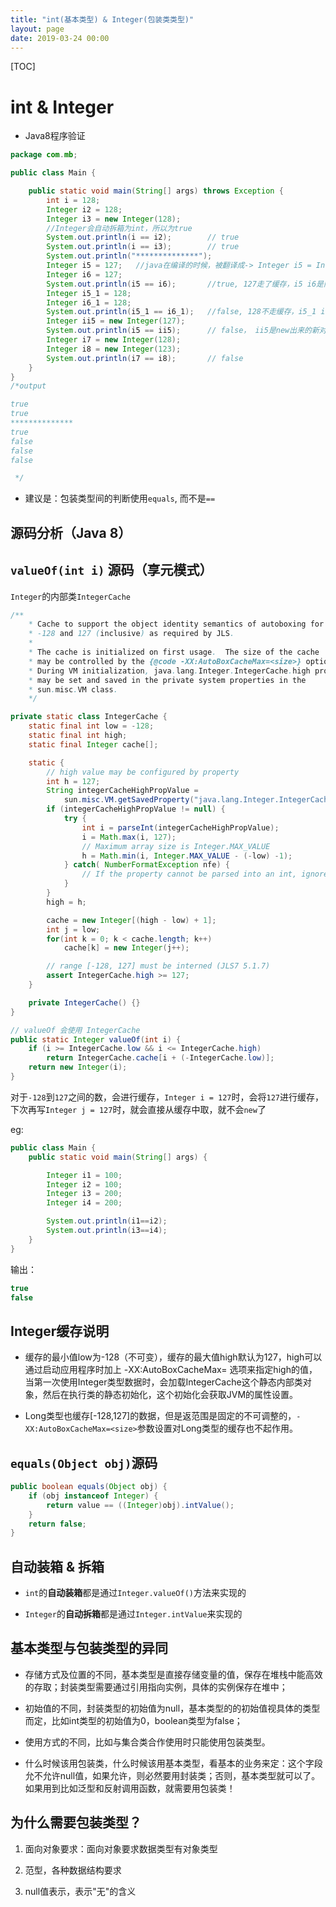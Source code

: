 ```yaml
---
title: "int(基本类型) & Integer(包装类类型)"
layout: page
date: 2019-03-24 00:00
---
```


[TOC]

# int & Integer

* Java8程序验证

```java
package com.mb;

public class Main {

    public static void main(String[] args) throws Exception {
        int i = 128;
        Integer i2 = 128;
        Integer i3 = new Integer(128);
        //Integer会自动拆箱为int，所以为true
        System.out.println(i == i2);        // true
        System.out.println(i == i3);        // true
        System.out.println("**************");
        Integer i5 = 127;   //java在编译的时候，被翻译成-> Integer i5 = Integer.valueOf(127);
        Integer i6 = 127;
        System.out.println(i5 == i6);       //true, 127走了缓存，i5 i6是同一个对象
        Integer i5_1 = 128;
        Integer i6_1 = 128;
        System.out.println(i5_1 == i6_1);   //false, 128不走缓存，i5_1 i6_1不是同一个对象
        Integer ii5 = new Integer(127);
        System.out.println(i5 == ii5);      // false， ii5是new出来的新对象
        Integer i7 = new Integer(128);
        Integer i8 = new Integer(123);
        System.out.println(i7 == i8);       // false
    }
}
/*output

true
true
**************
true
false
false
false

 */
```

* 建议是：包装类型间的判断使用`equals`, 而不是`==`

## 源码分析（Java 8）

## `valueOf(int i)` 源码（享元模式）

`Integer`的内部类`IntegerCache`

```java
/**
    * Cache to support the object identity semantics of autoboxing for values between
    * -128 and 127 (inclusive) as required by JLS.
    *
    * The cache is initialized on first usage.  The size of the cache
    * may be controlled by the {@code -XX:AutoBoxCacheMax=<size>} option.
    * During VM initialization, java.lang.Integer.IntegerCache.high property
    * may be set and saved in the private system properties in the
    * sun.misc.VM class.
    */

private static class IntegerCache {
    static final int low = -128;
    static final int high;
    static final Integer cache[];

    static {
        // high value may be configured by property
        int h = 127;
        String integerCacheHighPropValue =
            sun.misc.VM.getSavedProperty("java.lang.Integer.IntegerCache.high");
        if (integerCacheHighPropValue != null) {
            try {
                int i = parseInt(integerCacheHighPropValue);
                i = Math.max(i, 127);
                // Maximum array size is Integer.MAX_VALUE
                h = Math.min(i, Integer.MAX_VALUE - (-low) -1);
            } catch( NumberFormatException nfe) {
                // If the property cannot be parsed into an int, ignore it.
            }
        }
        high = h;

        cache = new Integer[(high - low) + 1];
        int j = low;
        for(int k = 0; k < cache.length; k++)
            cache[k] = new Integer(j++);

        // range [-128, 127] must be interned (JLS7 5.1.7)
        assert IntegerCache.high >= 127;
    }

    private IntegerCache() {}
}

// valueOf 会使用 IntegerCache
public static Integer valueOf(int i) {
    if (i >= IntegerCache.low && i <= IntegerCache.high)
        return IntegerCache.cache[i + (-IntegerCache.low)];
    return new Integer(i);
}
```

对于`-128`到`127`之间的数，会进行缓存，`Integer i = 127`时，会将`127`进行缓存，下次再写`Integer j = 127`时，就会直接从缓存中取，就不会`new`了

eg:

```java
public class Main {
    public static void main(String[] args) {

        Integer i1 = 100;
        Integer i2 = 100;
        Integer i3 = 200;
        Integer i4 = 200;

        System.out.println(i1==i2);
        System.out.println(i3==i4);
    }
}
```

输出：

```java
true
false
```

## Integer缓存说明

* 缓存的最小值low为-128（不可变），缓存的最大值high默认为127，high可以通过启动应用程序时加上 -XX:AutoBoxCacheMax=<size> 选项来指定high的值，当第一次使用Integer类型数据时，会加载IntegerCache这个静态内部类对象，然后在执行类的静态初始化，这个初始化会获取JVM的属性设置。

* Long类型也缓存[-128,127]的数据，但是返范围是固定的不可调整的，`-XX:AutoBoxCacheMax=<size>`参数设置对Long类型的缓存也不起作用。

## `equals(Object obj)`源码

```java
public boolean equals(Object obj) {
    if (obj instanceof Integer) {
        return value == ((Integer)obj).intValue();
    }
    return false;
}
```

## 自动装箱 & 拆箱

* `int`的**自动装箱**都是通过`Integer.valueOf()`方法来实现的

* `Integer`的**自动拆箱**都是通过`Integer.intValue`来实现的

## 基本类型与包装类型的异同

* 存储方式及位置的不同，基本类型是直接存储变量的值，保存在堆栈中能高效的存取；封装类型需要通过引用指向实例，具体的实例保存在堆中；

* 初始值的不同，封装类型的初始值为null，基本类型的的初始值视具体的类型而定，比如int类型的初始值为0，boolean类型为false；

* 使用方式的不同，比如与集合类合作使用时只能使用包装类型。

* 什么时候该用包装类，什么时候该用基本类型，看基本的业务来定：这个字段允不允许null值，如果允许，则必然要用封装类；否则，基本类型就可以了。如果用到比如泛型和反射调用函数，就需要用包装类！

## 为什么需要包装类型？

1. 面向对象要求：面向对象要求数据类型有对象类型

2. 范型，各种数据结构要求

3. null值表示，表示"无"的含义
